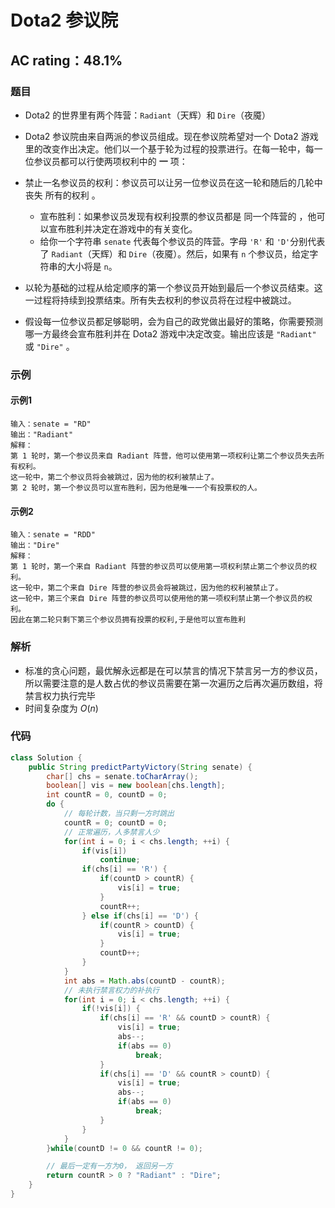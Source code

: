 # **Dota2 参议院**
## AC rating：48.1%
### 题目
- Dota2 的世界里有两个阵营：`Radiant`（天辉）和 `Dire`（夜魇）

- Dota2 参议院由来自两派的参议员组成。现在参议院希望对一个 Dota2 游戏里的改变作出决定。他们以一个基于轮为过程的投票进行。在每一轮中，每一位参议员都可以行使两项权利中的 **一** 项：

- 禁止一名参议员的权利：参议员可以让另一位参议员在这一轮和随后的几轮中丧失 所有的权利 。
  - 宣布胜利：如果参议员发现有权利投票的参议员都是 同一个阵营的 ，他可以宣布胜利并决定在游戏中的有关变化。
  - 给你一个字符串 `senate` 代表每个参议员的阵营。字母 `'R'` 和 `'D'`分别代表了 `Radiant`（天辉）和 `Dire`（夜魇）。然后，如果有 `n` 个参议员，给定字符串的大小将是 `n`。

- 以轮为基础的过程从给定顺序的第一个参议员开始到最后一个参议员结束。这一过程将持续到投票结束。所有失去权利的参议员将在过程中被跳过。

- 假设每一位参议员都足够聪明，会为自己的政党做出最好的策略，你需要预测哪一方最终会宣布胜利并在 Dota2 游戏中决定改变。输出应该是 `"Radiant"` 或 `"Dire"` 。
### 示例
#### 示例1
    输入：senate = "RD"
    输出："Radiant"
    解释：
    第 1 轮时，第一个参议员来自 Radiant 阵营，他可以使用第一项权利让第二个参议员失去所有权利。
    这一轮中，第二个参议员将会被跳过，因为他的权利被禁止了。
    第 2 轮时，第一个参议员可以宣布胜利，因为他是唯一一个有投票权的人。
#### 示例2
    输入：senate = "RDD"
    输出："Dire"
    解释：
    第 1 轮时，第一个来自 Radiant 阵营的参议员可以使用第一项权利禁止第二个参议员的权利。
    这一轮中，第二个来自 Dire 阵营的参议员会将被跳过，因为他的权利被禁止了。
    这一轮中，第三个来自 Dire 阵营的参议员可以使用他的第一项权利禁止第一个参议员的权利。
    因此在第二轮只剩下第三个参议员拥有投票的权利,于是他可以宣布胜利
### 解析
- 标准的贪心问题，最优解永远都是在可以禁言的情况下禁言另一方的参议员，所以需要注意的是人数占优的参议员需要在第一次遍历之后再次遍历数组，将禁言权力执行完毕
- 时间复杂度为 $O(n)$

### 代码
``` java
class Solution {
    public String predictPartyVictory(String senate) {
        char[] chs = senate.toCharArray();
        boolean[] vis = new boolean[chs.length];
        int countR = 0, countD = 0;
        do {
            // 每轮计数，当只剩一方时跳出
            countR = 0; countD = 0;
            // 正常遍历，人多禁言人少
            for(int i = 0; i < chs.length; ++i) {
                if(vis[i])
                    continue;
                if(chs[i] == 'R') {
                    if(countD > countR) {
                        vis[i] = true;
                    }
                    countR++;
                } else if(chs[i] == 'D') {
                    if(countR > countD) {
                        vis[i] = true;
                    }
                    countD++;
                }
            }
            int abs = Math.abs(countD - countR);
            // 未执行禁言权力的补执行
            for(int i = 0; i < chs.length; ++i) {
                if(!vis[i]) {
                    if(chs[i] == 'R' && countD > countR) {
                        vis[i] = true;
                        abs--;
                        if(abs == 0)
                            break;
                    }
                    if(chs[i] == 'D' && countR > countD) {
                        vis[i] = true;
                        abs--;
                        if(abs == 0)
                            break;
                    }
                }
            }
        }while(countD != 0 && countR != 0);

        // 最后一定有一方为0， 返回另一方
        return countR > 0 ? "Radiant" : "Dire";
    }
}
```